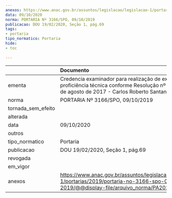 ```yaml
---
anexos: https://www.anac.gov.br/assuntos/legislacao/legislacao-1/portarias/2019/portaria-no-3166-spo-09-10-2019/@@display-file/arquivo_norma/PA2019-3166.pdf
data: 09/10/2020
norma: PORTARIA Nº 3166/SPO, 09/10/2019
publicacao: DOU 19/02/2020, Seção 1, pág.69
tags:
- portaria
tipo_normatico: Portaria
hide: 
- toc 
 
---
```


|                    | Documento                                                                                                                                                |
|:-------------------|:---------------------------------------------------------------------------------------------------------------------------------------------------------|
| ementa             | Credencia examinador para realização de exames de proficiência técnica conforme Resolução nº 444, de 24 de agosto de 2017 - Carlos Roberto Santana Dias. |
| norma              | PORTARIA Nº 3166/SPO, 09/10/2019                                                                                                                         |
| tornada_sem_efeito |                                                                                                                                                          |
| alterada           |                                                                                                                                                          |
| data               | 09/10/2020                                                                                                                                               |
| outros             |                                                                                                                                                          |
| tipo_normatico     | Portaria                                                                                                                                                 |
| publicacao         | DOU 19/02/2020, Seção 1, pág.69                                                                                                                          |
| revogada           |                                                                                                                                                          |
| em_vigor           |                                                                                                                                                          |
| anexos             | https://www.anac.gov.br/assuntos/legislacao/legislacao-1/portarias/2019/portaria-no-3166-spo-09-10-2019/@@display-file/arquivo_norma/PA2019-3166.pdf     |